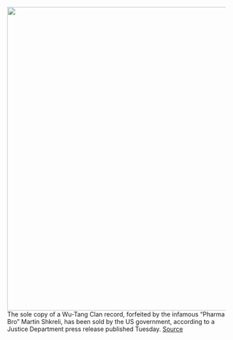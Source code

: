 <img src='https://cdn.vox-cdn.com/thumbor/BuFbuRiOmma_r13yPtzfyg0_1QM=/0x0:4272x2848/1200x800/filters:focal(1795x1083:2477x1765)/cdn.vox-cdn.com/uploads/chorus_image/image/69640177/826439368.0.jpg' width='700px' /><br/>
The sole copy of a Wu-Tang Clan record, forfeited by the infamous “Pharma Bro” Martin Shkreli, has been sold by the US government, according to a Justice Department press release published Tuesday.
<a href='https://www.theverge.com/2021/7/27/22596474/pharma-bro-martin-shkrelis-wu-tang-clan-album-sold-once-upon-time-shaolin'> Source <a/>